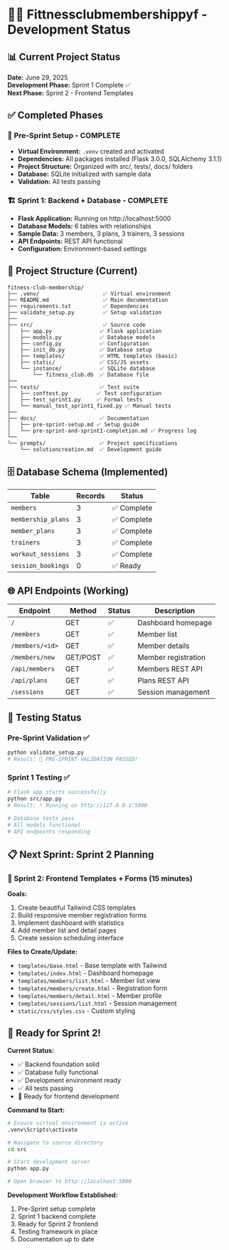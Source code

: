 # 🏋️‍♀️ Fittnessclubmembershippyf - Development Status

## 📊 Current Project Status

**Date:** June 29, 2025  
**Development Phase:** Sprint 1 Complete ✅  
**Next Phase:** Sprint 2 - Frontend Templates

## ✅ Completed Phases

### 🔧 Pre-Sprint Setup - COMPLETE

- **Virtual Environment:** `.venv` created and activated
- **Dependencies:** All packages installed (Flask 3.0.0, SQLAlchemy 3.1.1)
- **Project Structure:** Organized with src/, tests/, docs/ folders
- **Database:** SQLite initialized with sample data
- **Validation:** All tests passing

### 🏗️ Sprint 1: Backend + Database - COMPLETE

- **Flask Application:** Running on http://localhost:5000
- **Database Models:** 6 tables with relationships
- **Sample Data:** 3 members, 3 plans, 3 trainers, 3 sessions
- **API Endpoints:** REST API functional
- **Configuration:** Environment-based settings

## 📁 Project Structure (Current)

```
fitness-club-membership/
├── .venv/                    ✅ Virtual environment
├── README.md                 ✅ Main documentation
├── requirements.txt          ✅ Dependencies
├── validate_setup.py         ✅ Setup validation
├──
├── src/                      ✅ Source code
│   ├── app.py               ✅ Flask application
│   ├── models.py            ✅ Database models
│   ├── config.py            ✅ Configuration
│   ├── init_db.py           ✅ Database setup
│   ├── templates/           ✅ HTML templates (basic)
│   ├── static/              ✅ CSS/JS assets
│   └── instance/            ✅ SQLite database
│       └── fitness_club.db  ✅ Database file
├──
├── tests/                   ✅ Test suite
│   ├── conftest.py         ✅ Test configuration
│   ├── test_sprint1.py     ✅ Formal tests
│   └── manual_test_sprint1_fixed.py ✅ Manual tests
├──
├── docs/                    ✅ Documentation
│   ├── pre-sprint-setup.md ✅ Setup guide
│   └── pre-sprint-and-sprint1-completion.md ✅ Progress log
└──
└── prompts/                 ✅ Project specifications
    └── solutioncreation.md  ✅ Development guide
```

## 🗄️ Database Schema (Implemented)

| Table              | Records | Status      |
| ------------------ | ------- | ----------- |
| `members`          | 3       | ✅ Complete |
| `membership_plans` | 3       | ✅ Complete |
| `member_plans`     | 3       | ✅ Complete |
| `trainers`         | 3       | ✅ Complete |
| `workout_sessions` | 3       | ✅ Complete |
| `session_bookings` | 0       | ✅ Ready    |

## 🌐 API Endpoints (Working)

| Endpoint        | Method   | Status | Description         |
| --------------- | -------- | ------ | ------------------- |
| `/`             | GET      | ✅     | Dashboard homepage  |
| `/members`      | GET      | ✅     | Member list         |
| `/members/<id>` | GET      | ✅     | Member details      |
| `/members/new`  | GET/POST | ✅     | Member registration |
| `/api/members`  | GET      | ✅     | Members REST API    |
| `/api/plans`    | GET      | ✅     | Plans REST API      |
| `/sessions`     | GET      | ✅     | Session management  |

## 🧪 Testing Status

### Pre-Sprint Validation ✅

```bash
python validate_setup.py
# Result: 🎉 PRE-SPRINT VALIDATION PASSED!
```

### Sprint 1 Testing ✅

```bash
# Flask app starts successfully
python src/app.py
# Result: * Running on http://127.0.0.1:5000

# Database tests pass
# All models functional
# API endpoints responding
```

## 📋 Next Sprint: Sprint 2 Planning

### 🎨 Sprint 2: Frontend Templates + Forms (15 minutes)

**Goals:**

1. Create beautiful Tailwind CSS templates
2. Build responsive member registration forms
3. Implement dashboard with statistics
4. Add member list and detail pages
5. Create session scheduling interface

**Files to Create/Update:**

- `templates/base.html` - Base template with Tailwind
- `templates/index.html` - Dashboard homepage
- `templates/members/list.html` - Member list view
- `templates/members/create.html` - Registration form
- `templates/members/detail.html` - Member profile
- `templates/sessions/list.html` - Session management
- `static/css/styles.css` - Custom styling

## 🎯 Ready for Sprint 2!

**Current Status:**

- ✅ Backend foundation solid
- ✅ Database fully functional
- ✅ Development environment ready
- ✅ All tests passing
- 🚀 Ready for frontend development

**Command to Start:**

```bash
# Ensure virtual environment is active
.venv\Scripts\activate

# Navigate to source directory
cd src

# Start development server
python app.py

# Open browser to http://localhost:5000
```

**Development Workflow Established:**

1. Pre-Sprint setup complete
2. Sprint 1 backend complete
3. Ready for Sprint 2 frontend
4. Testing framework in place
5. Documentation up to date
